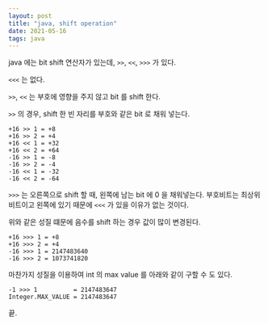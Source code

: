 ```yaml
---
layout: post
title: "java, shift operation"
date: 2021-05-16
tags: java
---
```


java 에는 bit shift 연산자가 있는데, `>>`, `<<`, `>>>` 가 있다.

`<<<` 는 없다.

`>>`, `<<` 는 부호에 영향을 주지 않고 bit 를 shift 한다.

`>>` 의 경우, shift 한 빈 자리를 부호와 같은 bit 로 채워 넣는다.

```
+16 >> 1 = +8
+16 >> 2 = +4
+16 << 1 = +32
+16 << 2 = +64
-16 >> 1 = -8
-16 >> 2 = -4
-16 << 1 = -32
-16 << 2 = -64
```

`>>>` 는 오른쪽으로 shift 할 때, 왼쪽에 남는 bit 에 0 을 채워넣는다.
부호비트는 최상위 비트이고 왼쪽에 있기 때문에 `<<<` 가 있을 이유가 없는 것이다.

위와 같은 성질 떄문에 음수를 shift 하는 경우 값이 많이 변경된다.

```
+16 >>> 1 = +8
+16 >>> 2 = +4
-16 >>> 1 = 2147483640
-16 >>> 2 = 1073741820
```

마찬가지 성질을 이용하여 int 의 max value 를 아래와 같이 구할 수 도 있다.

```
-1 >>> 1          = 2147483647
Integer.MAX_VALUE = 2147483647
```

끝.
